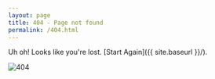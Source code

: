 ```yaml
---
layout: page
title: 404 - Page not found
permalink: /404.html
---
```


Uh oh! Looks like you're lost. [Start Again]({{ site.baseurl }}/).

![404](/images/wut.jpg "FILTH")
